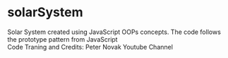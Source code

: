 # solarSystem
Solar System created using JavaScript OOPs concepts. The code follows the prototype pattern from JavaScript  
Code Traning and Credits: Peter Novak Youtube Channel
